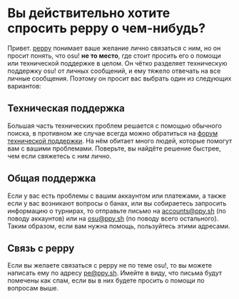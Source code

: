 # Вы действительно хотите спросить peppy о чем-нибудь?

Привет. [peppy](https://osu.ppy.sh/users/2) понимает ваше желание лично связаться с ним, но он просит понять, что osu! **не то место**, где стоит просить его о помощи или технической поддержке в целом. Он чётко разделяет техническую поддержку osu! от личных сообщений, и ему тяжело отвечать на все личные сообщения. Поэтому он просит вас выбрать один из следующих вариантов:

## Техническая поддержка

Большая часть технических проблем решается с помощью обычного поиска, в противном же случае всегда можно обратиться на [форум технической поддержки](https://osu.ppy.sh/community/forums/5). На нём обитает много людей, которые помогут вам с вашими проблемами. Поверьте, вы найдёте решение быстрее, чем если свяжетесь с ним лично.

## Общая поддержка

Если у вас есть проблемы с вашим аккаунтом или платежами, а также если у вас возникают вопросы о банах, или вы собираетесь запросить информацию о турнирах, то отправьте письмо на [accounts@ppy.sh](mailto:accounts@ppy.sh) (по поводу аккаунтов) или на [osu@ppy.sh](mailto:osu@ppy.sh) (по поводу всего остального). Таким образом, если вам нужна помощь, пользуйтесь этими адресами.

## Связь с peppy

Если вы желаете связаться с peppy не по теме osu!, то вы можете написать ему по адресу [pe@ppy.sh](mailto:pe@ppy.sh). Имейте в виду, что письма будут помечены как спам, если вы в них будете просить о помощи по вопросам выше.
